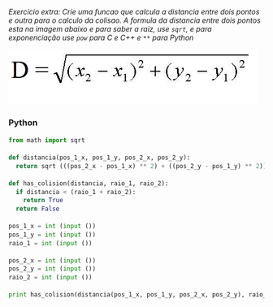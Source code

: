 _Exercicio extra: Crie uma funcao que calcula a distancia entre dois pontos e outra para o calculo da colisao. A formula da distancia entre dois pontos esta na imagem abaixo e para saber a raiz, use ``` sqrt ```, e para exponenciação use ``` pow ``` para C e C++ e ``` ** ``` para Python_

![Distancia entre dois pontos](formula_distancia.jpg)

### Python
```python
from math import sqrt

def distancia(pos_1_x, pos_1_y, pos_2_x, pos_2_y):
  return sqrt (((pos_2_x - pos_1_x) ** 2) + ((pos_2_y - pos_1_y) ** 2))

def has_colision(distancia, raio_1, raio_2):
  if distancia < (raio_1 + raio_2):
    return True
  return False

pos_1_x = int (input ())
pos_1_y = int (input ())
raio_1 = int (input ())

pos_2_x = int (input ())
pos_2_y = int (input ())
raio_2 = int (input ())

print has_colision(distancia(pos_1_x, pos_1_y, pos_2_x, pos_2_y), raio_1, raio_2)
```
